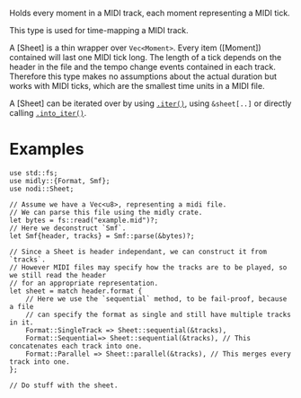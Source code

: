 Holds every moment in a MIDI track, each moment representing a MIDI tick.

This type is used for time-mapping a MIDI track.

A [Sheet] is a thin wrapper over `Vec<Moment>`.
Every item ([Moment]) contained will last one MIDI tick long.
The length of a tick depends on the header in the file and the tempo change events contained in each track.
Therefore this type makes no assumptions about the actual duration but works with MIDI ticks, which are the smallest time units in a MIDI file.

A [Sheet] can be iterated over by using [`.iter()`](Sheet::iter), 
using `&sheet[..]` or directly calling [`.into_iter()`](Sheet::into_iter).

# Examples

```ignore
use std::fs;
use midly::{Format, Smf};
use nodi::Sheet;

// Assume we have a Vec<u8>, representing a midi file.
// We can parse this file using the midly crate.
let bytes = fs::read("example.mid")?;
// Here we deconstruct `Smf`.
let Smf{header, tracks} = Smf::parse(&bytes)?;

// Since a Sheet is header independant, we can construct it from `tracks`.
// However MIDI files may specify how the tracks are to be played, so we still read the header
// for an appropriate representation.
let sheet = match header.format {
    // Here we use the `sequential` method, to be fail-proof, because a file
    // can specify the format as single and still have multiple tracks in it.
    Format::SingleTrack => Sheet::sequential(&tracks),
    Format::Sequential=> Sheet::sequential(&tracks), // This concatenates each track into one.
    Format::Parallel => Sheet::parallel(&tracks), // This merges every track into one.
};

// Do stuff with the sheet.
```